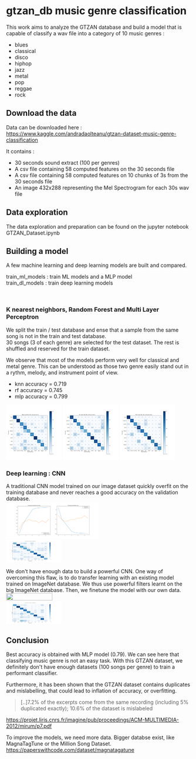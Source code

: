 # gtzan_db music genre classification
 
This work aims to analyze the GTZAN database and build a model that is capable of classify a wav file into a category of 10 music genres :
- blues
- classical
- disco
- hiphop
- jazz
- metal
- pop
- reggae
- rock

## Download the data

Data can be downloaded here :</br>
https://www.kaggle.com/andradaolteanu/gtzan-dataset-music-genre-classification

It contains :
- 30 seconds sound extract (100 per genres)
- A csv file containing 58 computed features on the 30 seconds file
- A csv file containing 58 computed features on 10 chunks of 3s from the 30 seconds file
- An image 432x288 representing the Mel Spectrogram for each 30s wav file

## Data exploration

The data exploration and preparation can be found on the jupyter notebook GTZAN_Dataset.ipynb

## Building a model

A few machine learning and deep learning models are built and compared.<br>

train_ml_models : train ML models and a MLP model<br>
train_dl_models : train deep learning models<br>

<br>

### K nearest neighbors, Random Forest and Multi Layer Perceptron

We split the train / test database and ense that a sample from the same song is not in the train and test database.<br>
30 songs (3 of each genre) are selected for the test dataset. The rest is shuffled and reserved for the train dataset.

We observe that most of the models perform very well for classical and metal genre. This can be understood as those two genre easily stand out in a rythm, melody, and instrument point of view.

- knn accuracy = 0.719
- rf accuracy = 0.745
- mlp accuracy = 0.799

<img src="img/knn_cf_matrix.png" width="30%" height="30%" />
<img src="img/rf_cf_matrix.png" width="30%" height="30%" />
<img src="img/mlp_cf_matrix.png" width="30%" height="30%" />
<br>


### Deep learning : CNN
A traditional CNN model trained on our image dataset quickly overfit on the training database and never reaches a good accuracy on the validation database.<br>
<img src="img/learning_curve_dlcnn.png" width="50%" height="50%" />
<br>
<img src="img/confusion_matrix_dl_cnn_valid.png" width="30%" height="30%" />

We don't have enough data to build a powerful CNN. One way of overcoming this flaw, is to do transfer learning with an existing model trained on ImageNet database. We thus use powerful filters learnt on the big ImageNet database. Then, we finetune the model with our own data.<br>
<img src="img/learning_curve_dltf.png" width="50%" height="50%" />
<br>
<img src="img/confusion_matrix_dl_tl_valid.png" width="30%" height="30%" />


## Conclusion

Best accuracy is obtained with MLP model (0.79). We can see here that classifying music genre is not an easy task. With this GTZAN dataset, we definitely don't have enough datasets (100 songs per genre) to train a performant classifier. 

Furthermore, it has been shown that the GTZAN dataset contains duplicates and mislabelling, that could lead to inflation of accuracy, or overfitting.<br>
> [..]7.2% of the excerpts come from the same recording (including 5% duplicated exactly); 10.6% of the dataset is mislabeled

https://projet.liris.cnrs.fr/imagine/pub/proceedings/ACM-MULTIMEDIA-2012/mirum/p7.pdf

To improve the models, we need more data. Bigger databse exist, like MagnaTagTune or the Million Song Dataset.<br>
https://paperswithcode.com/dataset/magnatagatune